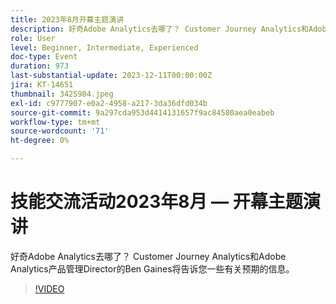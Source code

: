```yaml
---
title: 2023年8月开幕主题演讲
description: 好奇Adobe Analytics去哪了？ Customer Journey Analytics和Adobe Analytics产品管理Director的Ben Gaines将告诉您一些有关预期的信息。
role: User
level: Beginner, Intermediate, Experienced
doc-type: Event
duration: 973
last-substantial-update: 2023-12-11T00:00:00Z
jira: KT-14651
thumbnail: 3425984.jpeg
exl-id: c9777907-e0a2-4958-a217-3da36dfd034b
source-git-commit: 9a297cda953d4414131657f9ac84580aea0eabeb
workflow-type: tm+mt
source-wordcount: '71'
ht-degree: 0%

---
```


# 技能交流活动2023年8月 — 开幕主题演讲

好奇Adobe Analytics去哪了？ Customer Journey Analytics和Adobe Analytics产品管理Director的Ben Gaines将告诉您一些有关预期的信息。

>[!VIDEO](https://video.tv.adobe.com/v/3425984/?learn=on)

